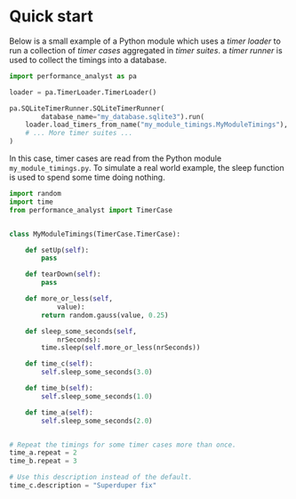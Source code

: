 # Quick start
Below is a small example of a Python module which uses a *timer loader*
to run a collection of *timer cases* aggregated in *timer suites*. a *timer runner* is used to collect the timings into a database.


```python
import performance_analyst as pa

loader = pa.TimerLoader.TimerLoader()

pa.SQLiteTimerRunner.SQLiteTimerRunner(
        database_name="my_database.sqlite3").run(
    loader.load_timers_from_name("my_module_timings.MyModuleTimings"),
    # ... More timer suites ...
)
```


In this case, timer cases are read from the Python module
`my_module_timings.py`. To simulate a real world example, the sleep
function is used to spend some time doing nothing.


```python
import random
import time
from performance_analyst import TimerCase


class MyModuleTimings(TimerCase.TimerCase):

    def setUp(self):
        pass

    def tearDown(self):
        pass

    def more_or_less(self,
            value):
        return random.gauss(value, 0.25)

    def sleep_some_seconds(self,
            nrSeconds):
        time.sleep(self.more_or_less(nrSeconds))

    def time_c(self):
        self.sleep_some_seconds(3.0)

    def time_b(self):
        self.sleep_some_seconds(1.0)

    def time_a(self):
        self.sleep_some_seconds(2.0)


# Repeat the timings for some timer cases more than once.
time_a.repeat = 2
time_b.repeat = 3

# Use this description instead of the default.
time_c.description = "Superduper fix"
```
